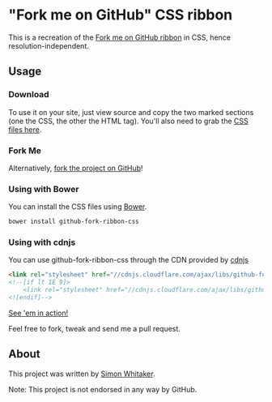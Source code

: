 # "Fork me on GitHub" CSS ribbon

This is a recreation of the [Fork me on GitHub ribbon](https://github.com/blog/273-github-ribbons)
in CSS, hence resolution-independent.

## Usage

### Download

To use it on your site, just view source and copy the two marked sections (one the CSS, the other the HTML tag). You'll also need to grab the [CSS files here](https://github.com/simonwhitaker/github-fork-ribbon-css/).

### Fork Me

Alternatively, [fork the project on GitHub](https://github.com/simonwhitaker/github-fork-ribbon-css/fork)!

### Using with Bower

You can install the CSS files using [Bower](http://bower.io/).

```sh
bower install github-fork-ribbon-css
```

### Using with cdnjs

You can use github-fork-ribbon-css through the CDN provided by [cdnjs](https://cdnjs.com/libraries/github-fork-ribbon-css)
```html
<link rel="stylesheet" href="//cdnjs.cloudflare.com/ajax/libs/github-fork-ribbon-css/0.1.1/gh-fork-ribbon.min.css" />
<!--[if lt IE 9]>
    <link rel="stylesheet" href="//cdnjs.cloudflare.com/ajax/libs/github-fork-ribbon-css/0.1.1/gh-fork-ribbon.ie.min.css" />
<![endif]-->
```

[See 'em in action!](http://simonwhitaker.github.io/github-fork-ribbon-css/)

Feel free to fork, tweak and send me a pull request.

## About

This project was written by [Simon Whitaker](http://twitter.com/s1mn/).

Note: This project is not endorsed in any way by GitHub.
